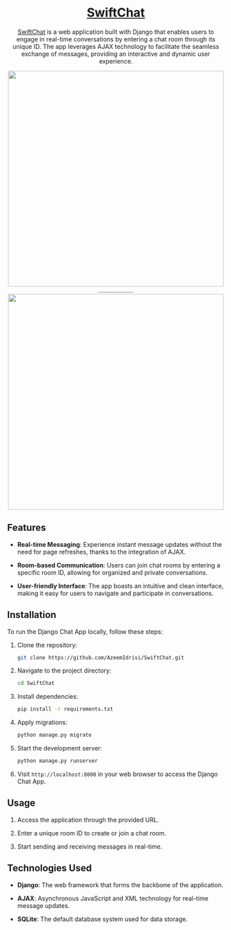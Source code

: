 <div align="center" >
    
# [SwiftChat](https://SwiftChat.pythonanywhere.com/)

[SwiftChat](https://SwiftChat.pythonanywhere.com/) is a web application built with Django that enables users to engage in real-time conversations by entering a chat room through its unique ID. The app leverages AJAX technology to facilitate the seamless exchange of messages, providing an interactive and dynamic user experience.

<img align="center" height="500px" src="https://github.com/AzeemIdrisi/SwiftChat/assets/112647789/60a2a03b-4085-486a-a17f-bf68d3c5f2f8">
....................
<img align="center" height="500px" src="https://github.com/AzeemIdrisi/SwiftChat/assets/112647789/a98ff877-a50f-45bf-b0fe-b7ef712bbdfb">
</div>

## Features

- **Real-time Messaging**: Experience instant message updates without the need for page refreshes, thanks to the integration of AJAX.

- **Room-based Communication**: Users can join chat rooms by entering a specific room ID, allowing for organized and private conversations.

- **User-friendly Interface**: The app boasts an intuitive and clean interface, making it easy for users to navigate and participate in conversations.

## Installation

To run the Django Chat App locally, follow these steps:

1. Clone the repository:
   ```bash
   git clone https://github.com/AzeemIdrisi/SwiftChat.git
   ```

2. Navigate to the project directory:
   ```bash
   cd SwiftChat
   ```

3. Install dependencies:
   ```bash
   pip install -r requirements.txt
   ```

4. Apply migrations:
   ```bash
   python manage.py migrate
   ```

5. Start the development server:
   ```bash
   python manage.py runserver
   ```

6. Visit `http://localhost:8000` in your web browser to access the Django Chat App.

## Usage

1. Access the application through the provided URL.

2. Enter a unique room ID to create or join a chat room.

3. Start sending and receiving messages in real-time.

## Technologies Used

- **Django**: The web framework that forms the backbone of the application.

- **AJAX**: Asynchronous JavaScript and XML technology for real-time message updates.

- **SQLite**: The default database system used for data storage.

<!-- ## Contributing

Contributions are welcome! If you'd like to enhance the Django Chat App or report issues, please follow the guidelines outlined in the [CONTRIBUTING.md](CONTRIBUTING.md) file.

## License

This project is licensed under the [MIT License](LICENSE), granting you the freedom to modify and distribute the application.

## Acknowledgments

Special thanks to the Django community and contributors for their valuable insights and contributions to the project.

Feel free to reach out with any questions or feedback! -->
